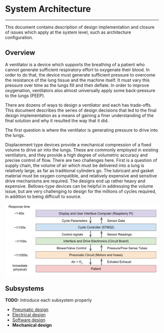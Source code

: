 # System Architecture

-------------

This document contains description of design implementation and closure of issues which
apply at the system level, such as architecture configuration.

## Overview

A ventilator is a device which supports the breathing of a patient who cannot generate
sufficient respiratory effort to oxygenate their blood. In order to do that, the device
must generate sufficient pressure to overcome the resistance of the lung tissue and the
machine itself. It must vary this pressure over time as the lungs fill and then deflate.
In order to improve oxygenation, ventilators also almost universally apply some
back-pressure to the lungs (PEEP). 

There are dozens of ways to design a ventilator and each has trade-offs. This document
describes the series of design decisions that led to the final design implementation
as a means of gaining a finer understanding of the final solution and why it resulted the
way that it did. 

The first question is where the ventilator is generating pressure to drive into the lungs. 

Displacement type devices provide a mechanical compression of a fixed volume to drive air
into the lungs. These are commonly employed in existing ventilators, and they provide a
high degree of volumetric accuracy and precise control of flow. There are two challenges
here. First is a question of supply chain, the volume of air which must be delivered into
a lung is relatively large, as far as traditional cylinders go. The lubricant and gasket
material must be oxygen compatible, and relatively expensive and sensitive drive
mechanisms are required. The designs end up rather heavy and expensive. Bellows-type
devices can be helpful in addressing the volume issue, but are very challenging to design
for the millions of cycles required, in addition to being difficult to source. 

![Ventilator Design Overview](functional_block_diagram.png)

## Subsystems

**TODO:** Introduce each subsystem properly

   * [Pneumatic design](pneumatic_design/README.md)
   * [Electrical design](electrical_design/README.md)
   * [Software design](https://github.com/RespiraWorks/VentilatorSoftware)
   * **Mechanical design**
